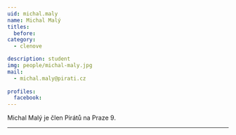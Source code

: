 ```yaml
---
uid: michal.maly
name: Michal Malý
titles:
  before: 
category:
  - clenove

description: student
img: people/michal-maly.jpg
mail:
  - michal.maly@pirati.cz
 
profiles:
  facebook: 
---
```

<p style='text-align: justify;'>Michal Malý je člen Pirátů na Praze 9.</p>


---
